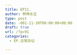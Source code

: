 ```yaml
---
title: EP11.
author: 林林水王
type: post
date: -001-11-30T00:00:00+00:00
draft: true
url: /?p=91
categories:
  - EP.日常杂记

---
```

